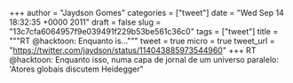 
+++
author = "Jaydson Gomes"
categories = ["tweet"]
date = "Wed Sep 14 18:32:35 +0000 2011"
draft = false
slug = "13c7cfa6064957f9e039491f229b53be561c36c0"
tags = ["tweet"]
title = """RT @hacktoon: Enquanto is..."""
tweet = true
micro = true
tweet_url = "https://twitter.com/jaydson/status/114043885973544960"
+++
RT @hacktoon: Enquanto isso, numa capa de jornal de um universo paralelo: 'Atores globais discutem Heidegger"
